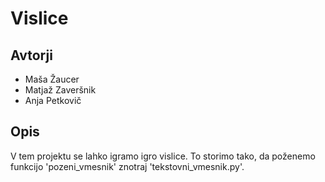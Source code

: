 # Vislice

## Avtorji

* Maša Žaucer
* Matjaž Zaveršnik
* Anja Petkovič

## Opis
V tem projektu se lahko igramo igro vislice.
To storimo tako, da poženemo funkcijo 'pozeni_vmesnik' znotraj 'tekstovni_vmesnik.py'.
